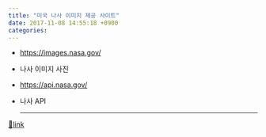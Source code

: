 ```yaml
---
title: "미국 나사 이미지 제공 사이트"
date: 2017-11-08 14:55:18 +0900
categories: 
---
```

  

- https://images.nasa.gov/
- 나사 이미지 사진

- https://api.nasa.gov/
- 나사 API




  ***
[🔗link](http://www.mins01.com/mh/tech/read/1123)